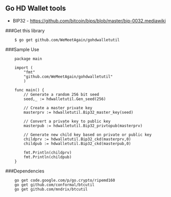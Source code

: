 Go HD Wallet tools
------------------

 - BIP32 - https://github.com/bitcoin/bips/blob/master/bip-0032.mediawiki

###Get this library

        $ go get github.com/WeMeetAgain/gohdwalletutil

###Sample Use

        package main
        
        import (
            "fmt"
            "github.com/WeMeetAgain/gohdwalletutil"
            )
        
        func main() {
            // Generate a random 256 bit seed
            seed,_ := hdwalletutil.Gen_seed(256)
            
            // Create a master private key
            masterprv := hdwalletutil.Bip32_master_key(seed)
            
            // Convert a private key to public key
            masterpub := hdwalletutil.Bip32_privtopub(masterprv)
            
            // Generate new child key based on private or public key
            childprv := hdwalletutil.Bip32_ckd(masterprv,0)
            childpub := hdwalletutil.Bip32_ckd(masterpub,0)
            
            fmt.Println(childprv)
            fmt.Println(childpub)
        }

###Dependencies

        go get code.google.com/p/go.crypto/ripemd160
        go get github.com/conformal/btcutil
        go get github.com/mndrix/btcutil
